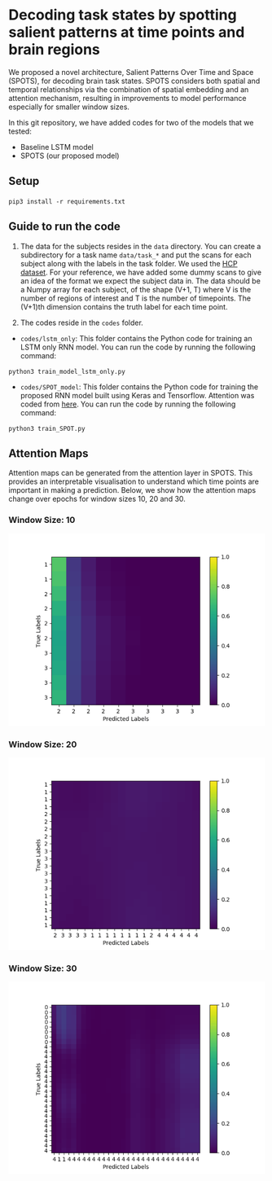 # Decoding task states by spotting salient patterns at time points and brain regions

We proposed a novel architecture, Salient Patterns Over Time and Space (SPOTS), for decoding brain task states. SPOTS considers both spatial and temporal relationships via the combination of spatial embedding and an attention mechanism, resulting in improvements to model performance especially for smaller window sizes.

In this git repository, we have added codes for two of the models that we tested:
- Baseline LSTM model
- SPOTS (our proposed model)

## Setup

`pip3 install -r requirements.txt`

## Guide to run the code

1. The data for the subjects resides in the `data` directory. You can create a subdirectory for a task name `data/task_*` and put the scans for each subject along with the labels in the task folder. We used the [HCP dataset](http://www.humanconnectomeproject.org). For your reference, we have added some dummy scans to give an idea of the format we expect the subject data in. The data should be a Numpy array for each subject, of the shape (V+1, T) where V is the number of regions of interest and T is the number of timepoints. The (V+1)th dimension contains the truth label for each time point. 

2. The codes reside in the `codes` folder. 
* `codes/lstm_only`: This folder contains the Python code for training an LSTM only RNN model. You can run the code by running the following command:
```
python3 train_model_lstm_only.py
```

* `codes/SPOT_model`: This folder contains the Python code for training the proposed RNN model built using Keras and Tensorflow. Attention was coded from [here](https://github.com/thushv89/attention_keras). You can run the code by running the following command:

```
python3 train_SPOT.py
```

## Attention Maps

Attention maps can be generated from the attention layer in SPOTS. This provides an interpretable visualisation to understand which time points are important in making a prediction. Below, we show how the attention maps change over epochs for window sizes 10, 20 and 30.

### Window Size: 10
![chunk-size-10](https://github.com/anonMiccai/SPOT/blob/master/window_size_10.gif)

### Window Size: 20
![chunk-size-20](https://github.com/anonMiccai/SPOT/blob/master/window_size_20.gif)

### Window Size: 30
![chunk-size-30](https://github.com/anonMiccai/SPOT/blob/master/window_size_30.gif)
